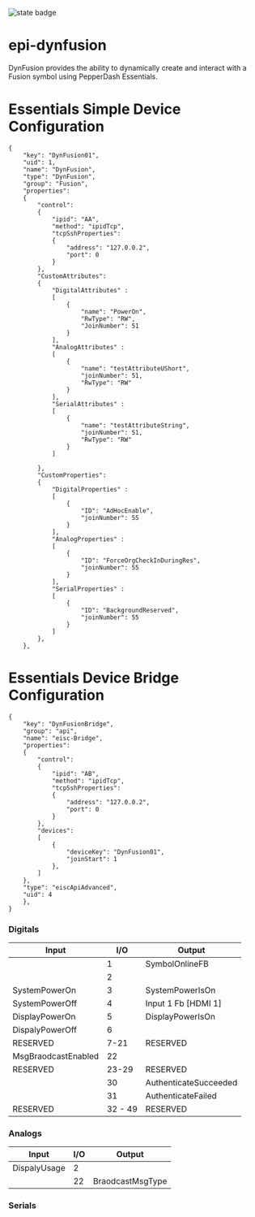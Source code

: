 ![state badge](https://badgen.net/badge/state/BETA/orange?icon=github&scale=2)

# epi-dynfusion
DynFusion provides the ability to dynamically create and interact with a Fusion symbol using PepperDash Essentials. 

# Essentials Simple Device Configuration
```           
{
    "key": "DynFusion01",
    "uid": 1,
    "name": "DynFusion",
    "type": "DynFusion",
    "group": "Fusion",
    "properties": 
    {
        "control": 
        {
            "ipid": "AA",
            "method": "ipidTcp",
            "tcpSshProperties": 
            {
                "address": "127.0.0.2",
                "port": 0
            }
        },
        "CustomAttributes":
        {
            "DigitalAttributes" :
            [
                {
                    "name": "PowerOn", 
                    "RwType": "RW", 
                    "JoinNumber": 51
                }
            ],
            "AnalogAttributes" :
            [
                {
                    "name": "testAttributeUShort", 
                    "joinNumber": 51, 
                    "RwType": "RW"
                }
            ],
            "SerialAttributes" :
            [
                {
                    "name": "testAttributeString", 
                    "joinNumber": 51, 
                    "RwType": "RW"
                }
            ]

        },
        "CustomProperties":
        {
            "DigitalProperties" :
            [
                {
                    "ID": "AdHocEnable", 
                    "joinNumber": 55
                }
            ],
            "AnalogProperties" :
            [
                {
                    "ID": "ForceOrgCheckInDuringRes", 
                    "joinNumber": 55
                }
            ],
            "SerialProperties" :
            [
                {
                    "ID": "BackgroundReserved", 
                    "joinNumber": 55
                }
            ]
        },
    },
```

# Essentials Device Bridge Configuration
```
{
    "key": "DynFusionBridge",
    "group": "api",
    "name": "eisc-Bridge",
    "properties": 
    {
        "control": 
        {
            "ipid": "AB",
            "method": "ipidTcp",
            "tcpSshProperties": 
            {
                "address": "127.0.0.2",
                "port": 0
            }
        },
        "devices": 
        [
            {
                "deviceKey": "DynFusion01",
                "joinStart": 1
            },
        ]
    },
    "type": "eiscApiAdvanced",
    "uid": 4
    },
}
``` 
### Digitals

| Input               | I/O     | Output                |
|---------------------|---------|-----------------------|
|                     | 1       | SymbolOnlineFB        |
|                     | 2       |                       |
| SystemPowerOn       | 3       | SystemPowerIsOn       |
| SystemPowerOff      | 4       | Input 1 Fb [HDMI 1]   |
| DisplayPowerOn      | 5       | DisplayPowerIsOn      |
| DispalyPowerOff     | 6       |                       |
| RESERVED            | 7-21    | RESERVED              |
| MsgBraodcastEnabled | 22      |                       |
| RESERVED            | 23-29   | RESERVED              |
|                     | 30      | AuthenticateSucceeded |
|                     | 31      | AuthenticateFailed    |
| RESERVED            | 32 - 49 | RESERVED              |

### Analogs 
| Input        | I/O | Output           |
|--------------|-----|------------------|
| DispalyUsage | 2   |                  |
|              | 22  | BraodcastMsgType |

### Serials




